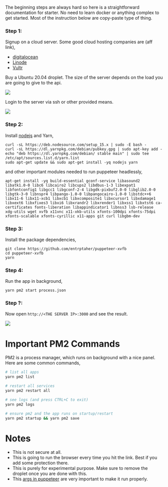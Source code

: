 The beginning steps are always hard so here is a straightforward documentation for starter. No need to learn docker or anything complex to get started. Most of the instruction below are copy-paste type of thing.

### Step 1:
Signup on a cloud server. Some good cloud hosting companies are (aff link),

- [digitalocean](https://m.do.co/c/bfdc47190e24)
- [Linode](https://www.linode.com/?r=5faf4b6ffea568cb69679416313fcdba57c41164)
- [Vultr](https://www.vultr.com/?ref=7128819)

Buy a Ubuntu 20.04 droplet. The size of the server depends on the load you are going to give to the api.

![](https://i.imgur.com/70LdHL5.png)

Login to the server via ssh or other provided means.

![](https://i.imgur.com/Jqgxbmq.png)

### Step 2:
Install [nodejs](https://github.com/nodesource/distributions/blob/master/README.md#installation-instructions) and Yarn,

```
curl -sL https://deb.nodesource.com/setup_15.x | sudo -E bash -
curl -sL https://dl.yarnpkg.com/debian/pubkey.gpg | sudo apt-key add -
echo "deb https://dl.yarnpkg.com/debian/ stable main" | sudo tee /etc/apt/sources.list.d/yarn.list
sudo apt-get update && sudo apt-get install -yq nodejs yarn
```

and other important modules needed to run puppeteer headlessly,

```
apt-get install -yq build-essential gconf-service libasound2 libatk1.0-0 libc6 libcairo2 libcups2 libdbus-1-3 libexpat1 libfontconfig1 libgcc1 libgconf-2-4 libgdk-pixbuf2.0-0 libglib2.0-0 libgtk-3-0 libnspr4 libpango-1.0-0 libpangocairo-1.0-0 libstdc++6 libx11-6 libx11-xcb1 libxcb1 libxcomposite1 libxcursor1 libxdamage1 libxext6 libxfixes3 libxi6 libxrandr2 libxrender1 libxss1 libxtst6 ca-certificates fonts-liberation libappindicator1 libnss3 lsb-release xdg-utils wget xvfb x11vnc x11-xkb-utils xfonts-100dpi xfonts-75dpi xfonts-scalable xfonts-cyrillic x11-apps git curl libgbm-dev
```

### Step 3:
Install the package dependencies,

```
git clone https://github.com/entrptaher/puppeteer-xvfb
cd puppeteer-xvfb
yarn
```

### Step 4:
Run the app in background,

```
yarn pm2 start process.json
```

### Step ?:
Now open `http://<THE SERVER IP>:3000` and see the result.

![](https://i.imgur.com/1Ngws1H.png)

# Important PM2 Commands

PM2 is a process manager, which runs on background with a nice panel. Here are some common commands,

```sh
# list all apps
yarn pm2 list

# restart all services
yarn pm2 restart all

# see logs (and press CTRL+C to exit)
yarn pm2 logs

# ensure pm2 and the app runs on startup/restart
yarn pm2 startup && yarn pm2 save
```

# Notes

- This is not secure at all.
- This is going to run the browser every time you hit the link. Best if you add some protection there.
- This is purely for experimental purpose. Make sure to remove the droplet once you are done with this.
- This [args in puppeteer](app/scraper.js#L6) are very important to make it run properly. 